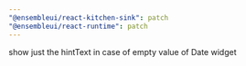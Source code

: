 ```yaml
---
"@ensembleui/react-kitchen-sink": patch
"@ensembleui/react-runtime": patch
---
```


show just the hintText in case of empty value of Date widget
